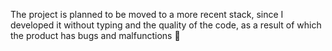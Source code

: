 The project is planned to be moved to a more recent stack, since I developed it without typing and the quality of the code, as a result of which the product has bugs and malfunctions 🥲
